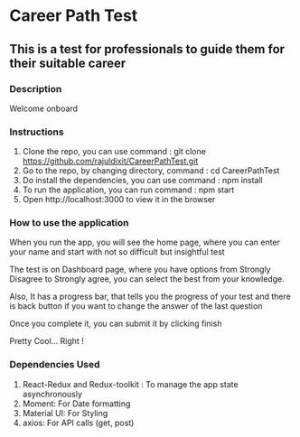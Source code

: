 # Career Path Test

## This is a test for professionals to guide them for their suitable career

### Description

Welcome onboard

### Instructions

1. Clone the repo, you can use command : git clone https://github.com/rajuldixit/CareerPathTest.git
2. Go to the repo, by changing directory, command : cd CareerPathTest
3. Do install the dependencies, you can use command : npm install
4. To run the application, you can run command : npm start
5. Open http://localhost:3000 to view it in the browser

### How to use the application

When you run the app, you will see the home page, where you can enter your name and start with not so 
difficult but insightful test

The test is on Dashboard page, where you have options from Strongly Disagree to Strongly agree, you can select the best from your knowledge.

Also, It has a progress bar, that tells you the progress of your test and there is back button if you want to change the answer of the last question

Once you complete it, you can submit it by clicking finish

Pretty Cool... Right !

### Dependencies Used

1. React-Redux and Redux-toolkit : To manage the app state asynchronously
3. Moment: For Date formatting
4. Material UI: For Styling
5. axios: For API calls (get, post)
